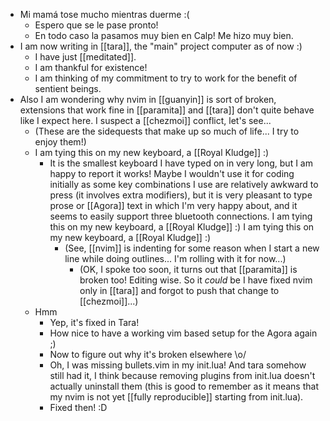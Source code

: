 - Mi mamá tose mucho mientras duerme :(
  - Espero que se le pase pronto!
  - En todo caso la pasamos muy bien en Calp! Me hizo muy bien.
- I am now writing in [[tara]], the "main" project computer as of now :)
  - I have just [[meditated]].
  - I am thankful for existence!
  - I am thinking of my commitment to try to work for the benefit of sentient beings.
- Also I am wondering why nvim in [[guanyin]] is sort of broken, extensions that work fine in [[paramita]] and [[tara]] don't quite behave like I expect here. I suspect a [[chezmoi]] conflict, let's see...
    - (These are the sidequests that make up so much of life... I try to enjoy them!)
    - I am tying this on my new keyboard, a [[Royal Kludge]] :)
      - It is the smallest keyboard I have typed on in very long, but I am happy to report it works! Maybe I wouldn't use it for coding initially as some key combinations I use are relatively awkward to press (it involves extra modifiers), but it is very pleasant to type prose or [[Agora]] text in which I'm very happy about, and it seems to easily support three bluetooth connections. I am tying this on my new keyboard, a [[Royal Kludge]] :) I am tying this on my new keyboard, a [[Royal Kludge]] :)
        - (See, [[nvim]] is indenting for some reason when I start a new line while doing outlines... I'm rolling with it for now...)
          - (OK, I spoke too soon, it turns out that [[paramita]] is broken too! Editing wise. So it *could* be I have fixed nvim only in [[tara]] and forgot to push that change to [[chezmoi]]...)
  - Hmm
    - Yep, it's fixed in Tara!
    - How nice to have a working vim based setup for the Agora again ;)
    - Now to figure out why it's broken elsewhere \o/
    - Oh, I was missing bullets.vim in my init.lua! And tara somehow still had it, I think because removing plugins from init.lua doesn't actually uninstall them (this is good to remember as it means that my nvim is not yet [[fully reproducible]] starting from init.lua).
    - Fixed then! :D



